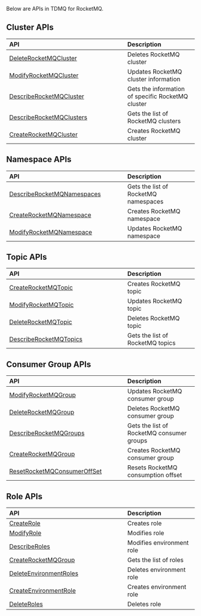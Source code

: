 Below are APIs in TDMQ for RocketMQ.

<style>
table th:nth-of-type(1) {
width: 300px;        
}
</style>

## Cluster APIs

| API | Description |
| :----------------------------------------------------------- | :----------------------- |
| [DeleteRocketMQCluster](https://intl.cloud.tencent.com/document/api/1110/44106) | Deletes RocketMQ cluster |
| [ModifyRocketMQCluster](https://intl.cloud.tencent.com/document/api/1110/44098) | Updates RocketMQ cluster information |
| [DescribeRocketMQCluster](https://intl.cloud.tencent.com/document/api/1110/44103) | Gets the information of specific RocketMQ cluster |
| [DescribeRocketMQClusters](https://intl.cloud.tencent.com/document/api/1110/44102) | Gets the list of RocketMQ clusters |
| [CreateRocketMQCluster](https://intl.cloud.tencent.com/document/api/1110/44110) | Creates RocketMQ cluster |

## Namespace APIs

| API | Description |
| :----------------------------------------------------------- | :----------------------- |
| [DescribeRocketMQNamespaces](https://intl.cloud.tencent.com/document/api/1110/44100) | Gets the list of RocketMQ namespaces |
| [CreateRocketMQNamespace](https://intl.cloud.tencent.com/document/api/1110/44108) | Creates RocketMQ namespace |
| [ModifyRocketMQNamespace](https://intl.cloud.tencent.com/document/api/1110/44096) | Updates RocketMQ namespace |

## Topic APIs

| API | Description |
| :----------------------------------------------------------- | :------------------- |
| [CreateRocketMQTopic](https://intl.cloud.tencent.com/document/api/1110/44107) | Creates RocketMQ topic |
| [ModifyRocketMQTopic](https://intl.cloud.tencent.com/document/api/1110/44095) | Updates RocketMQ topic |
| [DeleteRocketMQTopic](https://intl.cloud.tencent.com/document/api/1110/44104) | Deletes RocketMQ topic |
| [DescribeRocketMQTopics](https://intl.cloud.tencent.com/document/api/1110/44099) | Gets the list of RocketMQ topics |

## Consumer Group APIs

| API | Description |
| :----------------------------------------------------------- | :--------------------- |
| [ModifyRocketMQGroup](https://intl.cloud.tencent.com/document/api/1110/44097) | Updates RocketMQ consumer group |
| [DeleteRocketMQGroup](https://intl.cloud.tencent.com/document/api/1110/44105) | Deletes RocketMQ consumer group |
| [DescribeRocketMQGroups](https://intl.cloud.tencent.com/document/api/1110/44101) | Gets the list of RocketMQ consumer groups |
| [CreateRocketMQGroup](https://intl.cloud.tencent.com/document/api/1110/44109) | Creates RocketMQ consumer group |
| [ResetRocketMQConsumerOffSet](https://intl.cloud.tencent.com/document/api/1110/46786) | Resets RocketMQ consumption offset

## Role APIs

| API | Description |
| :----------------------------------------------------------- | :--------------- |
| [CreateRole](https://intl.cloud.tencent.com/document/api/1110/44139) | Creates role |
| [ModifyRole](https://intl.cloud.tencent.com/document/api/1110/44134) | Modifies role |
| [DescribeRoles](https://intl.cloud.tencent.com/document/api/1110/44136) | Modifies environment role |
| [CreateRocketMQGroup](https://intl.cloud.tencent.com/document/api/1110/44109) | Gets the list of roles |
| [DeleteEnvironmentRoles](https://intl.cloud.tencent.com/document/api/1110/44138) | Deletes environment role |
| [CreateEnvironmentRole](https://intl.cloud.tencent.com/document/api/1110/44140) | Creates environment role |
| [DeleteRoles](https://intl.cloud.tencent.com/document/api/1110/44137) | Deletes role |

